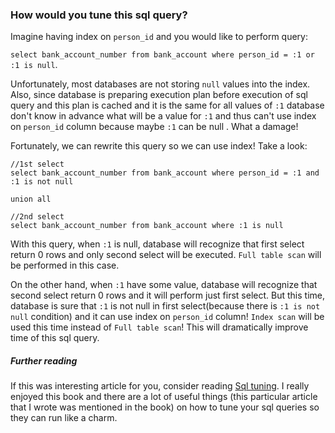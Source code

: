 ### How would you tune this sql query?

Imagine having index on ```person_id``` and you would like to perform query:

```select bank_account_number from bank_account where person_id = :1 or :1 is null```.
 
Unfortunately, most databases are not storing `null` values into the index.
Also, since database is preparing execution plan before execution of sql query
and this plan is cached and it is the same for all values of `:1`
 database don't know in advance what will be a value for `:1` and thus can't use index on 
 `person_id` column because maybe `:1` can be null . What a damage!

Fortunately, we can rewrite this query so we can use index! Take a look:

```
//1st select
select bank_account_number from bank_account where person_id = :1 and :1 is not null
 
union all
 
//2nd select
select bank_account_number from bank_account where :1 is null
```

With this query, when `:1` is null, database will recognize that first select return 0 rows and only
second select will be executed. `Full table scan` will be performed in this case.

On the other hand, when `:1` have some value, database will recognize that second select return 0 rows
and it will perform just first select. But this time, database is sure that `:1` is not null in
 first select(because there is `:1 is not null` condition) and it can use index on `person_id` column! `Index scan` will be used this time 
 instead of `Full table scan`! This will dramatically improve time of this sql query.
 
 ##### Further reading
 
 If this was interesting article for you, consider reading [Sql tuning](https://www.amazon.com/SQL-Tuning-Generating-Optimal-Execution/dp/0596005733).
 I really enjoyed this book and there are a lot of useful things
 (this particular article that I wrote was mentioned in the book) on how to tune your sql queries so 
 they can run like a charm.